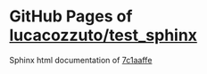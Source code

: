 GitHub Pages of [lucacozzuto/test_sphinx](https://github.com/lucacozzuto/test_sphinx.git)
===
Sphinx html documentation of [7c1aaffe](https://github.com/lucacozzuto/test_sphinx/tree/7c1aaffe6fa6cced5d985cca48feb15535261bb9)
